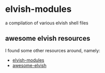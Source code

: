 # elvish-modules

a compilation of various elvish shell files

## awesome elvish resources

I found some other resources around, namely:

- [elvish-modules](https://github.com/zzamboni/elvish-modules)
- [awesome-elvish](https://github.com/elves/awesome-elvish)
